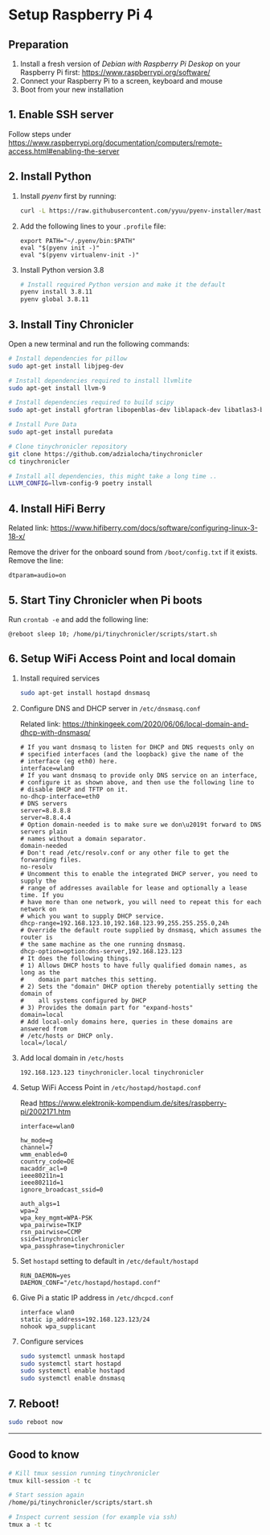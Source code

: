 # Setup Raspberry Pi 4

## Preparation

1. Install a fresh version of *Debian with Raspberry Pi Deskop* on your Raspberry Pi first: https://www.raspberrypi.org/software/
2. Connect your Raspberry Pi to a screen, keyboard and mouse
3. Boot from your new installation

## 1. Enable SSH server

Follow steps under https://www.raspberrypi.org/documentation/computers/remote-access.html#enabling-the-server

## 2. Install Python

1. Install *pyenv* first by running:

    ```bash
    curl -L https://raw.githubusercontent.com/yyuu/pyenv-installer/master/bin/pyenv-installer | bash
    ```

2. Add the following lines to your `.profile` file:

    ```env
    export PATH="~/.pyenv/bin:$PATH"
    eval "$(pyenv init -)"
    eval "$(pyenv virtualenv-init -)"
    ```

3. Install Python version 3.8

    ```bash
    # Install required Python version and make it the default
    pyenv install 3.8.11
    pyenv global 3.8.11
    ```

## 3. Install Tiny Chronicler

Open a new terminal and run the following commands:

```bash
# Install dependencies for pillow
sudo apt-get install libjpeg-dev

# Install dependencies required to install llvmlite
sudo apt-get install llvm-9

# Install dependencies required to build scipy
sudo apt-get install gfortran libopenblas-dev liblapack-dev libatlas3-base libgfortran5

# Install Pure Data
sudo apt-get install puredata

# Clone tinychronicler repository
git clone https://github.com/adzialocha/tinychronicler
cd tinychronicler

# Install all dependencies, this might take a long time ..
LLVM_CONFIG=llvm-config-9 poetry install
```

## 4. Install HiFi Berry

Related link: https://www.hifiberry.com/docs/software/configuring-linux-3-18-x/

Remove the driver for the onboard sound from `/boot/config.txt` if it exists. Remove the line:

```
dtparam=audio=on
```

## 5. Start Tiny Chronicler when Pi boots

Run `crontab -e` and add the following line:

```
@reboot sleep 10; /home/pi/tinychronicler/scripts/start.sh
```

## 6. Setup WiFi Access Point and local domain

1. Install required services

    ```bash
    sudo apt-get install hostapd dnsmasq
    ```

2. Configure DNS and DHCP server in `/etc/dnsmasq.conf`

    Related link: https://thinkingeek.com/2020/06/06/local-domain-and-dhcp-with-dnsmasq/

    ```env
    # If you want dnsmasq to listen for DHCP and DNS requests only on
    # specified interfaces (and the loopback) give the name of the
    # interface (eg eth0) here.
    interface=wlan0
    # If you want dnsmasq to provide only DNS service on an interface,
    # configure it as shown above, and then use the following line to
    # disable DHCP and TFTP on it.
    no-dhcp-interface=eth0
    # DNS servers
    server=8.8.8.8
    server=8.8.4.4
    # Option domain-needed is to make sure we don\u2019t forward to DNS servers plain
    # names without a domain separator.
    domain-needed
    # Don't read /etc/resolv.conf or any other file to get the forwarding files.
    no-resolv
    # Uncomment this to enable the integrated DHCP server, you need to supply the
    # range of addresses available for lease and optionally a lease time. If you
    # have more than one network, you will need to repeat this for each network on
    # which you want to supply DHCP service.
    dhcp-range=192.168.123.10,192.168.123.99,255.255.255.0,24h
    # Override the default route supplied by dnsmasq, which assumes the router is
    # the same machine as the one running dnsmasq.
    dhcp-option=option:dns-server,192.168.123.123
    # It does the following things.
    # 1) Allows DHCP hosts to have fully qualified domain names, as long as the
    #    domain part matches this setting.
    # 2) Sets the "domain" DHCP option thereby potentially setting the domain of
    #    all systems configured by DHCP
    # 3) Provides the domain part for "expand-hosts"
    domain=local
    # Add local-only domains here, queries in these domains are answered from
    # /etc/hosts or DHCP only.
    local=/local/
    ```

3. Add local domain in `/etc/hosts`

    ```env
    192.168.123.123 tinychronicler.local tinychronicler
    ```

4. Setup WiFi Access Point in `/etc/hostapd/hostapd.conf`

    Read https://www.elektronik-kompendium.de/sites/raspberry-pi/2002171.htm

    ```env
    interface=wlan0

    hw_mode=g
    channel=7
    wmm_enabled=0
    country_code=DE
    macaddr_acl=0
    ieee80211n=1
    ieee80211d=1
    ignore_broadcast_ssid=0

    auth_algs=1
    wpa=2
    wpa_key_mgmt=WPA-PSK
    wpa_pairwise=TKIP
    rsn_pairwise=CCMP
    ssid=tinychronicler
    wpa_passphrase=tinychronicler
    ```

5. Set `hostapd` setting to default in `/etc/default/hostapd`

    ```env
    RUN_DAEMON=yes
    DAEMON_CONF="/etc/hostapd/hostapd.conf"
    ```

6. Give Pi a static IP address in `/etc/dhcpcd.conf`

    ```env
    interface wlan0
    static ip_address=192.168.123.123/24
    nohook wpa_supplicant
    ```

7. Configure services

    ```bash
    sudo systemctl unmask hostapd
    sudo systemctl start hostapd
    sudo systemctl enable hostapd
    sudo systemctl enable dnsmasq
    ```

## 7. Reboot!

```bash
sudo reboot now
```

---

## Good to know

```bash
# Kill tmux session running tinychronicler
tmux kill-session -t tc

# Start session again
/home/pi/tinychronicler/scripts/start.sh

# Inspect current session (for example via ssh)
tmux a -t tc
```
